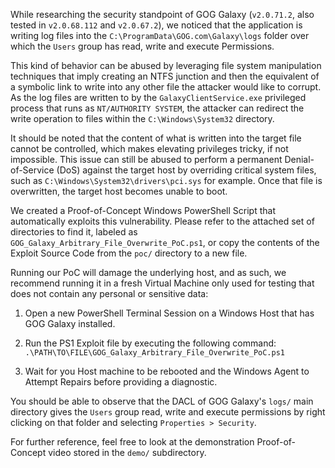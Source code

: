 While researching the security standpoint of GOG Galaxy (`v2.0.71.2`, also tested in `v2.0.68.112` and `v2.0.67.2`), we noticed that the application is writing log files into the `C:\ProgramData\GOG.com\Galaxy\logs` folder over which the `Users` group has read, write and execute Permissions. 

This kind of behavior can be abused by leveraging file system manipulation techniques that imply creating an NTFS junction and then the equivalent of a symbolic link to write into any other file the attacker would like to corrupt. As the log files are written to by the `GalaxyClientService.exe` privileged process that runs as `NT/AUTHORITY SYSTEM`, the attacker can redirect the write operation to files within the `C:\Windows\System32` directory.

It should be noted that the content of what is written into the target file cannot be controlled, which makes elevating privileges tricky, if not impossible. This issue can still be abused to perform a permanent Denial-of-Service (DoS) against the target host by overriding critical system files, such as `C:\Windows\System32\drivers\pci.sys` for example. Once that file is overwritten, the target host becomes unable to boot.

We created a Proof-of-Concept Windows PowerShell Script that automatically exploits this vulnerability. Please refer to the attached set of directories to find it, labeled as `GOG_Galaxy_Arbitrary_File_Overwrite_PoC.ps1`, or copy the contents of the Exploit Source Code from the `poc/` directory to a new file.

Running our PoC will damage the underlying host, and as such, we recommend running it in a fresh Virtual Machine only used for testing that does not contain any personal or sensitive data:

1. Open a new PowerShell Terminal Session on a Windows Host that has GOG Galaxy installed.

2. Run the PS1 Exploit file by executing the following command: `.\PATH\TO\FILE\GOG_Galaxy_Arbitrary_File_Overwrite_PoC.ps1`

3. Wait for you Host machine to be rebooted and the Windows Agent to Attempt Repairs before providing a diagnostic.

You should be able to observe that the DACL of GOG Galaxy's `logs/` main directory gives the `Users` group read, write and execute permissions by right clicking on that folder and selecting `Properties > Security`.

For further reference, feel free to look at the demonstration Proof-of-Concept video stored in the `demo/` subdirectory.
